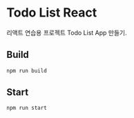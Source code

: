 # Todo List React
리액트 연습용 프로젝트 Todo List App 만들기.

## Build
```sh
npm run build
```

## Start
```sh
npm run start
```